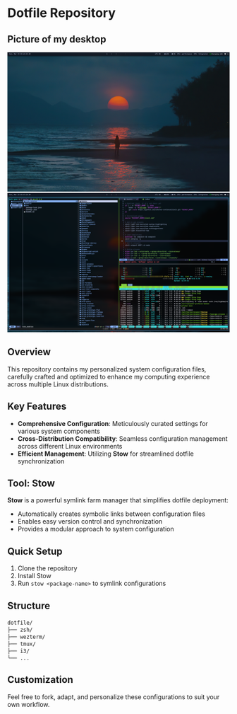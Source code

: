 # Dotfile Repository

## Picture of my desktop
![Desktop 1](./output/output1.png)
![Desktop 2](./output/output2.png)

## Overview
This repository contains my personalized system configuration files, carefully crafted and optimized to enhance my computing experience across multiple Linux distributions.

## Key Features
- **Comprehensive Configuration**: Meticulously curated settings for various system components
- **Cross-Distribution Compatibility**: Seamless configuration management across different Linux environments
- **Efficient Management**: Utilizing **Stow** for streamlined dotfile synchronization

## Tool: Stow
**Stow** is a powerful symlink farm manager that simplifies dotfile deployment:
- Automatically creates symbolic links between configuration files
- Enables easy version control and synchronization
- Provides a modular approach to system configuration

## Quick Setup
1. Clone the repository
2. Install Stow
3. Run `stow <package-name>` to symlink configurations

## Structure
```
dotfile/
├── zsh/
├── wezterm/
├── tmux/
├── i3/
└── ...
```

## Customization
Feel free to fork, adapt, and personalize these configurations to suit your own workflow.

